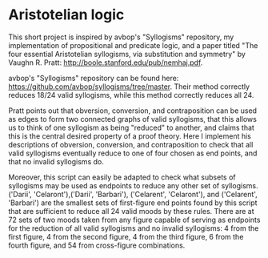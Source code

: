 # Aristotelian logic

This short project is inspired by avbop's "Syllogisms" repository, my implementation of propositional and predicate logic, and a paper titled "The four essential Aristotelian syllogisms, via substitution and symmetry" by Vaughn R. Pratt: http://boole.stanford.edu/pub/nemhaj.pdf.

avbop's "Syllogisms" repository can be found here: https://github.com/avbop/syllogisms/tree/master. Their method correctly reduces 18/24 valid syllogisms, while this method correctly reduces all 24.

Pratt points out that obversion, conversion, and contraposition can be used as edges to form two connected graphs of valid syllogisms, that this allows us to think of one syllogism as being "reduced" to another, and claims that this is the central desired property of a proof theory. Here I implement his descriptions of obversion, conversion, and contraposition to check that all valid syllogisms eventually reduce to one of four chosen as end points, and that no invalid syllogisms do.

Moreover, this script can easily be adapted to check what subsets of syllogisms may be used as endpoints to reduce any other set of syllogisms. ('Darii', 'Celaront'),('Darii', 'Barbari'), ('Celarent', 'Celaront'), and ('Celarent', 'Barbari') are the smallest sets of first-figure end points found by this script that are sufficient to reduce all 24 valid moods by these rules. There are at 72 sets of two moods taken from any figure capable of serving as endpoints for the reduction of all valid syllogisms and no invalid syllogisms: 4 from the first figure, 4 from the second figure, 4 from the third figure, 6 from the fourth figure, and 54 from cross-figure combinations.
